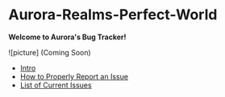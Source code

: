 # Aurora-Realms-Perfect-World

<b>Welcome to Aurora's Bug Tracker!</b>

![picture] (Coming Soon)

* [Intro](https://github.com/wow-mania/Redemption/wiki/Intro)
* [How to Properly Report an Issue](https://github.com/wow-mania/Redemption/wiki/How-to-Properly-Report-an-Issue)
* [List of Current Issues](https://github.com/wow-mania/Redemption/issues)
